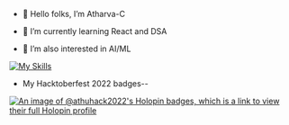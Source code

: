 - 👋 Hello folks, I’m Atharva-C

- 🌱 I’m currently learning React and DSA

- 👀 I’m also interested in AI/ML

[![My Skills](https://skillicons.dev/icons?i=js,html,css,wasm)](https://skillicons.dev)

- My Hacktoberfest 2022 badges--

[![An image of @athuhack2022's Holopin badges, which is a link to view their full Holopin profile](https://holopin.me/athuhack2022)](https://holopin.io/@athuhack2022)

<!---
Atharva-C/Atharva-C is a ✨ special ✨ repository because its `README.md` (this file) appears on your GitHub profile.
You can click the Preview link to take a look at your changes.
--->
